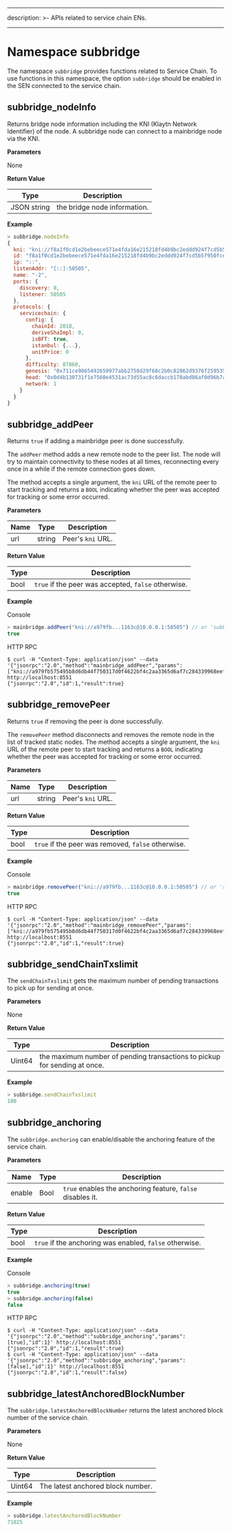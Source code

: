 * * *

description: >- APIs related to service chain ENs.

* * *

# Namespace subbridge

The namespace `subbridge` provides functions related to Service Chain. To use functions in this namespace, the option `subbridge` should be enabled in the SEN connected to the service chain.

## subbridge_nodeInfo

Returns bridge node information including the KNI (Klaytn Network Identifier) of the node. A subbridge node can connect to a mainbridge node via the KNI.

**Parameters**

None

**Return Value**

| Type        | Description                  |
| ----------- | ---------------------------- |
| JSON string | the bridge node information. |


**Example**

```javascript
> subbridge.nodeInfo
{
  kni: "kni://f8a1f0cd1e2bebeece571e4fda16e215218fd4b9bc2eddd924f7cd5b5f950fcec8f4b8cd3851390d1d0bacf1b15e1c4a38c882252e429a28d16eeb6edbacd726@[::]:50505?discport=0",
  id: "f8a1f0cd1e2bebeece571e4fda16e215218fd4b9bc2eddd924f7cd5b5f950fcec8f4b8cd3851390d1d0bacf1b15e1c4a38c882252e429a28d16eeb6edbacd726",
  ip: "::",
  listenAddr: "[::]:50505",
  name: "-2",
  ports: {
    discovery: 0,
    listener: 50505
  },
  protocols: {
    servicechain: {
      config: {
        chainId: 2018,
        deriveShaImpl: 0,
        isBFT: true,
        istanbul: {...},
        unitPrice: 0
      },
      difficulty: 87860,
      genesis: "0x711ce9865492659977abb2758d29f68c2b0c82862d9376f25953579f64f95b58",
      head: "0x0d4b130731f1e7560e4531ac73d55ac8c6daccb178abd86af0d96b7aafded7c5",
      network: 1
    }
  }
}
```

## subbridge_addPeer

Returns `true` if adding a mainbridge peer is done successfully.

The `addPeer` method adds a new remote node to the peer list. The node will try to maintain connectivity to these nodes at all times, reconnecting every once in a while if the remote connection goes down.

The method accepts a single argument, the `kni` URL of the remote peer to start tracking and returns a `BOOL` indicating whether the peer was accepted for tracking or some error occurred.

**Parameters**

| Name | Type   | Description       |
| ---- | ------ | ----------------- |
| url  | string | Peer's `kni` URL. |


**Return Value**

| Type | Description                                         |
| ---- | --------------------------------------------------- |
| bool | `true` if the peer was accepted, `false` otherwise. |


**Example**

Console

```javascript
> mainbridge.addPeer("kni://a979fb...1163c@10.0.0.1:50505") // or 'subbridge.addPeer'
true
```

HTTP RPC

```shell
$ curl -H "Content-Type: application/json" --data '{"jsonrpc":"2.0","method":"mainbridge_addPeer","params":["kni://a979fb575495b8d6db44f750317d0f4622bf4c2aa3365d6af7c284339968eef29b69ad0dce72a4d8db5ebb4968de0e3bec910127f134779fbcb0cb6d3331163c@10.0.0.1:50505"],"id":1}' http://localhost:8551
{"jsonrpc":"2.0","id":1,"result":true}
```

## subbridge_removePeer

Returns `true` if removing the peer is done successfully.

The `removePeer` method disconnects and removes the remote node in the list of tracked static nodes. The method accepts a single argument, the `kni` URL of the remote peer to start tracking and returns a `BOOL` indicating whether the peer was accepted for tracking or some error occurred.

**Parameters**

| Name | Type   | Description       |
| ---- | ------ | ----------------- |
| url  | string | Peer's `kni` URL. |


**Return Value**

| Type | Description                                        |
| ---- | -------------------------------------------------- |
| bool | `true` if the peer was removed, `false` otherwise. |


**Example**

Console

```javascript
> mainbridge.removePeer("kni://a979fb...1163c@10.0.0.1:50505") // or 'subbridge.removePeer'
true
```

HTTP RPC

```shell
$ curl -H "Content-Type: application/json" --data '{"jsonrpc":"2.0","method":"mainbridge_removePeer","params":["kni://a979fb575495b8d6db44f750317d0f4622bf4c2aa3365d6af7c284339968eef29b69ad0dce72a4d8db5ebb4968de0e3bec910127f134779fbcb0cb6d3331163c@10.0.0.1:50505"],"id":1}' http://localhost:8551
{"jsonrpc":"2.0","id":1,"result":true}
```

## subbridge_sendChainTxslimit

The `sendChainTxslimit` gets the maximum number of pending transactions to pick up for sending at once.

**Parameters**

None

**Return Value**

| Type   | Description                                                               |
| ------ | ------------------------------------------------------------------------- |
| Uint64 | the maximum number of pending transactions to pickup for sending at once. |


**Example**

```javascript
> subbridge.sendChainTxslimit
100
```

## subbridge_anchoring

The `subbridge.anchoring` can enable/disable the anchoring feature of the service chain.

**Parameters**

| Name   | Type | Description                                                |
| ------ | ---- | ---------------------------------------------------------- |
| enable | Bool | `true` enables the anchoring feature, `false` disables it. |


**Return Value**

| Type | Description                                             |
| ---- | ------------------------------------------------------- |
| bool | `true` if the anchoring was enabled, `false` otherwise. |


**Example**

Console

```javascript
> subbridge.anchoring(true)
true
> subbridge.anchoring(false)
false
```

HTTP RPC

```shell
$ curl -H "Content-Type: application/json" --data '{"jsonrpc":"2.0","method":"subbridge_anchoring","params":[true],"id":1}' http://localhost:8551
{"jsonrpc":"2.0","id":1,"result":true}
$ curl -H "Content-Type: application/json" --data '{"jsonrpc":"2.0","method":"subbridge_anchoring","params":[false],"id":1}' http://localhost:8551
{"jsonrpc":"2.0","id":1,"result":false}
```

## subbridge_latestAnchoredBlockNumber

The `subbridge.latestAnchoredBlockNumber` returns the latest anchored block number of the service chain.

**Parameters**

None

**Return Value**

| Type   | Description                       |
| ------ | --------------------------------- |
| Uint64 | The latest anchored block number. |


**Example**

```javascript
> subbridge.latestAnchoredBlockNumber
71025
```